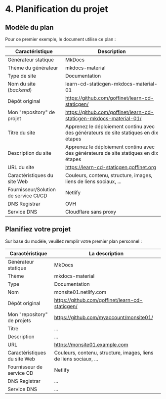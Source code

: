 # 4. Planification du projet

## Modèle du plan

Pour ce premier exemple, le document utilise ce plan :

Caractéristique | Description
--- | ---
Générateur statique | MkDocs
Thème du générateur | mkdocs-material
Type de site | Documentation
Nom du site (_backend_) | learn-cd-staticgen-mkdocs-material-01
Dépôt original | https://github.com/goffinet/learn-cd-staticgen/
Mon "repository" de projet | https://github.com/goffinet/learn-cd-staticgen-mkdocs-material-01/
Titre du site | Apprenez le déploiement continu avec des générateurs de site statiques en dix étapes
Description du site | Apprenez le déploiement continu avec des générateurs de site statiques en dix étapes
URL du site | https://learn-cd-staticgen.goffinet.org
Caractéristiques du site Web | Couleurs, contenu, structure, images, liens de liens sociaux, ...
Fournisseur/Solution de service CI/CD | Netlify
DNS Registrar | OVH
Service DNS | Cloudflare sans proxy

## Planifiez votre projet

Sur base du modèle, veuillez remplir votre premier plan personnel :

Caractéristique | La description
--- | ---
Générateur statique | MkDocs
Thème | mkdocs-material
Type | Documentation
Nom | monsite01.netlify.com
Dépôt original | https://github.com/goffinet/learn-cd-staticgen/
Mon "repository" de projets | https://github.com/myaccount/monsite01/
Titre | ...
Description | ...
URL | https://monsite01.example.com
Caractéristiques du site Web | Couleurs, contenu, structure, images, liens de liens sociaux, ...
Fournisseur de service CD | Netlify
DNS Registrar | ...
Service DNS | ...
